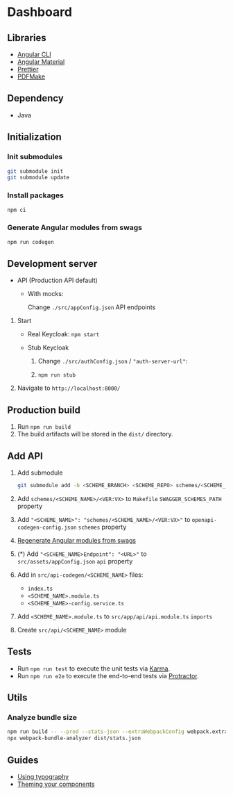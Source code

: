 # Dashboard

## Libraries

-   [Angular CLI](https://github.com/angular/angular-cli)
-   [Angular Material](https://material.angular.io/)
-   [Prettier](https://prettier.io/)
-   [PDFMake](https://pdfmake.github.io/docs/)

## Dependency

-   Java

## Initialization

### Init submodules

```sh
git submodule init
git submodule update
```

### Install packages

```sh
npm ci
```

### Generate Angular modules from swags

```sh
npm run codegen
```

## Development server

-   API (Production API default)

    -   With mocks:

        Change `./src/appConfig.json` API endpoints

1. Start

    - Real Keycloak: `npm start`

    - Stub Keycloak

        1. Change `./src/authConfig.json` / `"auth-server-url"`:

        1. `npm run stub`

1. Navigate to `http://localhost:8000/`

## Production build

1. Run `npm run build`
1. The build artifacts will be stored in the `dist/` directory.

## Add API

1.  Add submodule

    ```sh
    git submodule add -b <SCHEME_BRANCH> <SCHEME_REPO> schemes/<SCHEME_NAME>/<VER:VX>
    ```

1.  Add `schemes/<SCHEME_NAME>/<VER:VX>` to `Makefile` `SWAGGER_SCHEMES_PATH` property
1.  Add `"<SCHEME_NAME>": "schemes/<SCHEME_NAME>/<VER:VX>"` to `openapi-codegen-config.json` `schemes` property
1.  [Regenerate Angular modules from swags](#Generate-Angular-modules-from-swags)
1.  (\*) Add `"<SCHEME_NAME>Endpoint": "<URL>"` to `src/assets/appConfig.json` `api` property
1.  Add in `src/api-codegen/<SCHEME_NAME>` files:
    -   `index.ts`
    -   `<SCHEME_NAME>.module.ts`
    -   `<SCHEME_NAME>-config.service.ts`
1.  Add `<SCHEME_NAME>.module.ts` to `src/app/api/api.module.ts` `imports`
1.  Create `src/api/<SCHEME_NAME>` module

## Tests

-   Run `npm run test` to execute the unit tests via [Karma](https://karma-runner.github.io).
-   Run `npm run e2e` to execute the end-to-end tests via [Protractor](http://www.protractortest.org/).

## Utils

### Analyze bundle size

```sh
npm run build -- --prod --stats-json --extraWebpackConfig webpack.extra.js
npx webpack-bundle-analyzer dist/stats.json
```

## Guides

-   [Using typography](https://material.angular.io/guide/typography)
-   [Theming your components](https://material.angular.io/guide/theming-your-components)
